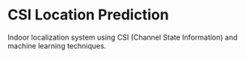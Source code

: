 # CSI Location Prediction

Indoor localization system using CSI (Channel State Information) and machine learning techniques.
